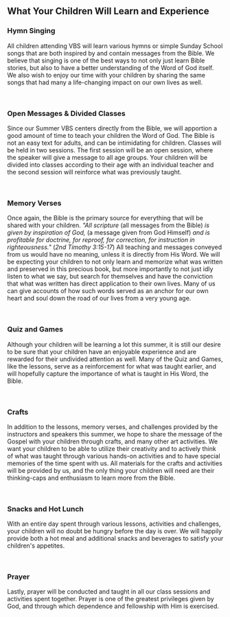 ## What Your Children Will Learn and Experience

### Hymn Singing
All children attending VBS will learn various hymns or simple Sunday School songs that are both inspired by and contain messages from the Bible. We believe that singing is one of the best ways to not only just learn Bible stories, but also to have a better understanding of the Word of God itself. We also wish to enjoy our time with your children by sharing the same songs that had many a life-changing impact on our own lives as well.

</br>

### Open Messages & Divided Classes
Since our Summer VBS centers directly from the Bible, we will apportion a good amount of time to teach your children the Word of God. The Bible is not an easy text for adults, and can be intimidating for children. Classes will be held in two sessions. The first session will be an open session, where the speaker will give a message to all age groups. Your children will be divided into classes according to their age with an individual teacher and the second session will reinforce what was previously taught.

</br>

### Memory Verses
Once again, the Bible is the primary source for everything that will be shared with your children. *"All scripture* (all messages from the Bible) *is given by inspiration of God,* (a message given from God Himself) *and is profitable for doctrine, for reproof, for correction, for instruction in righteousness."* (*2nd Timothy 3:15-17*) All teaching and messages conveyed from us would have no meaning, unless it is directly from His Word. We will be expecting your children to not only learn and memorize what was written and preserved in this precious book, but more importantly to not just idly listen to what we say, but search for themselves and have the conviction that what was written has direct application to their own lives. Many of us can give accounts of how such words served as an anchor for our own heart and soul down the road of our lives from a very young age.

</br>

### Quiz and Games
Although your children will be learning a lot this summer, it is still our desire to be sure that your children have an enjoyable experience and are rewarded for their undivided attention as well. Many of the Quiz and Games, like the lessons, serve as a reinforcement for what was taught earlier, and will hopefully capture the importance of what is taught in His Word, the Bible.

</br>

### Crafts
In addition to the lessons, memory verses, and challenges provided by the instructors and speakers this summer, we hope to share the message of the Gospel with your children through crafts, and many other art activities. We want your children to be able to utilize their creativity and to actively think of what was taught through various hands-on activities and to have special memories of the time spent with us. All materials for the crafts and activities will be provided by us, and the only thing your children will need are their thinking-caps and enthusiasm to learn more from the Bible.

</br>

### Snacks and Hot Lunch
With an entire day spent through various lessons, activities and challenges, your children will no doubt be hungry before the day is over. We will happily provide both a hot meal and additional snacks and beverages to satisfy your children's appetites.

</br>

### Prayer
Lastly, prayer will be conducted and taught in all our class sessions and activities spent together. Prayer is one of the greatest privileges given by God, and through which dependence and fellowship with Him is exercised.

</br>
